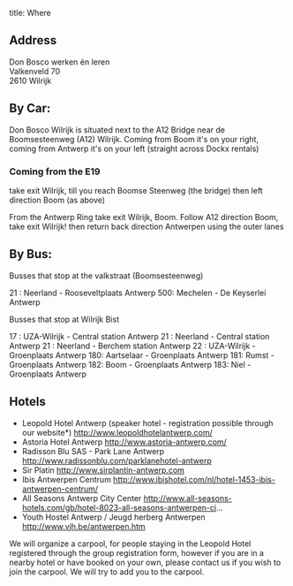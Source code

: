 title: Where

## Address

Don Bosco werken én leren  
Valkenveld 70  
2610 Wilrijk  

## By Car:

Don Bosco Wilrijk is situated next to the A12 Bridge near de Boomsesteenweg (A12) Wilrijk.
Coming from Boom it's on your right, coming from Antwerp it's on your left (straight across Dockx rentals)

### Coming from the E19

take exit Wilrijk, till you reach Boomse Steenweg (the bridge) then left direction Boom (as above)

From the Antwerp Ring take exit Wilrijk, Boom. Follow A12 direction Boom, take exit Wilrijk! then return back direction Antwerpen using the outer lanes

## By Bus:

Busses that stop at the valkstraat (Boomsesteenweg)

21 : Neerland - Rooseveltplaats Antwerp
500: Mechelen - De Keyserlei Antwerp

Busses that stop at Wilrijk Bist

17 : UZA-Wilrijk - Central station Antwerp
21 : Neerland - Central station Antwerp
21 : Neerland - Berchem station Antwerp
22 : UZA-Wilrijk - Groenplaats Antwerp
180: Aartselaar - Groenplaats Antwerp
181: Rumst - Groenplaats Antwerp
182: Boom - Groenplaats Antwerp
183: Niel - Groenplaats Antwerp

## Hotels

* Leopold Hotel Antwerp (speaker hotel - registration possible through our website*)
http://www.leopoldhotelantwerp.com/
* Astoria Hotel Antwerp
http://www.astoria-antwerp.com/
* Radisson Blu SAS - Park Lane Antwerp
http://www.radissonblu.com/parklanehotel-antwerp
* Sir Platin
http://www.sirplantin-antwerp.com
* Ibis Antwerpen Centrum
http://www.ibishotel.com/nl/hotel-1453-ibis-antwerpen-centrum/
* All Seasons Antwerp City Center
http://www.all-seasons-hotels.com/gb/hotel-8023-all-seasons-antwerpen-ci...
* Youth Hostel Antwerp / Jeugd herberg Antwerpen
http://www.vjh.be/antwerpen.htm


We will organize a carpool, for people staying in the Leopold Hotel registered through the group registration form, however if you are in a nearby hotel or have booked on your own, please contact us if you wish to join the carpool. We will try to add you to the carpool.

